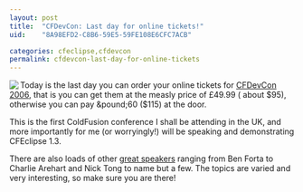 ```yaml
---
layout: post
title:  "CFDevCon: Last day for online tickets!"
uid:	"8A98EFD2-C8B6-59E5-59FE108E6CFC7ACB"

categories: cfeclipse,cfdevcon
permalink: cfdevcon-last-day-for-online-tickets
---
```

<img src="http://www.markdrew.co.uk/blog/images/cfdevcon-120x120.gif" align="left"> Today is the last day you can order your online tickets for <a href="http://www.cfdevcon.com/index.cfm">CFDevCon 2006</a>, that is you can get them at the measly price of &pound;49.99 ( about $95), otherwise you can pay &pound;60 ($115) at the door.

This is the first ColdFusion conference I shall be attending in the UK, and more importantly for me (or worryingly!) will be speaking and demonstrating CFEclipse 1.3.

There are also loads of other <a href="http://www.cfdevcon.com/index.cfm?action=speakers">great speakers</a> ranging from Ben Forta to Charlie Arehart and Nick Tong to name but a few. The topics are varied and very interesting, so make sure you are there!